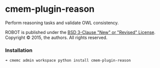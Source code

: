 # cmem-plugin-reason

Perform reasoning tasks and validate OWL consistency.

ROBOT is published under the [BSD 3-Clause "New" or "Revised" License](https://choosealicense.com/licenses/bsd-3-clause/).
Copyright © 2015, the authors. All rights reserved.

### Installation

```
➜ cmemc admin workspace python install cmem-plugin-reason
```

